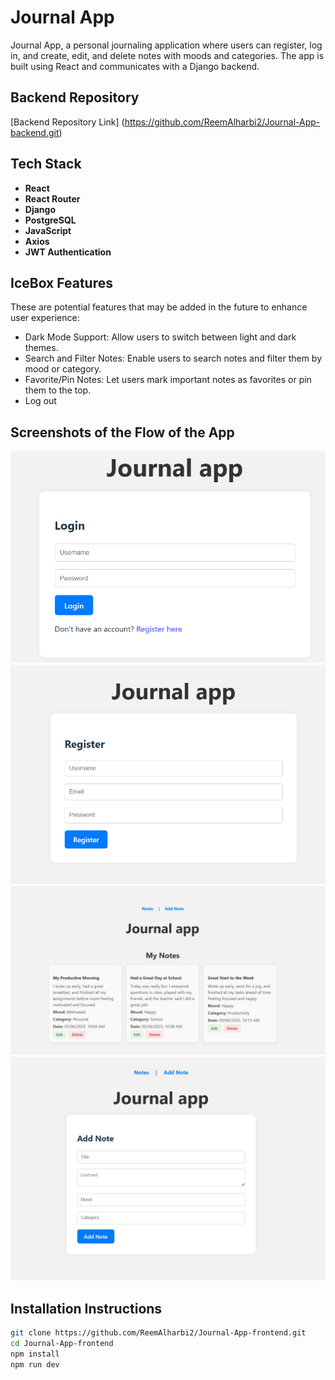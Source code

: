 # Journal App

Journal App, a personal journaling application where users can register, log in, and create, edit, and delete notes with moods and categories. The app is built using React and communicates with a Django backend.



## Backend Repository
[Backend Repository Link] (https://github.com/ReemAlharbi2/Journal-App-backend.git)

## Tech Stack
- **React**
- **React Router**
- **Django**
- **PostgreSQL**
- **JavaScript**
- **Axios**
- **JWT Authentication**

## IceBox Features

These are potential features that may be added in the future to enhance user experience:

- Dark Mode Support: Allow users to switch between light and dark themes.
- Search and Filter Notes: Enable users to search notes and filter them by mood or category.
- Favorite/Pin Notes: Let users mark important notes as favorites or pin them to the top.
- Log out

## Screenshots of the Flow of the App
![Login](img/Login.jpg)
![Register](img/Register.jpg)
![View Notes](img/notes.jpg)
![add Note](img/addNote.jpg)


## Installation Instructions
```bash
git clone https://github.com/ReemAlharbi2/Journal-App-frontend.git
cd Journal-App-frontend
npm install
npm run dev

```

